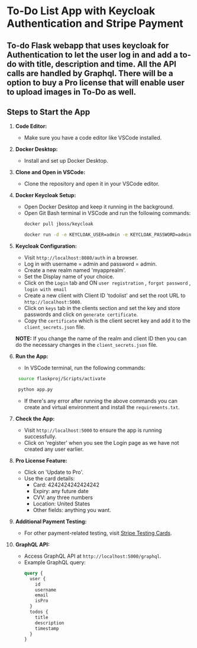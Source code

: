 # To-Do List App with Keycloak Authentication and Stripe Payment

## To-do Flask webapp that uses keycloak for Authentication to let the user log in and add a to-do with title, description and time. All the API calls are handled by Graphql. There will be a option to buy a Pro license that will enable user to upload images in To-Do as well.

## Steps to Start the App

1. **Code Editor:**
   - Make sure you have a code editor like VSCode installed.

2. **Docker Desktop:**
   - Install and set up Docker Desktop.

3. **Clone and Open in VSCode:**
   - Clone the repository and open it in your VSCode editor.

4. **Docker Keycloak Setup:**
   - Open Docker Desktop and keep it running in the background.
   - Open Git Bash terminal in VSCode and run the following commands:
     ```bash
     docker pull jboss/keycloak
     ```
     ```bash
     docker run -d -e KEYCLOAK_USER=admin -e KEYCLOAK_PASSWORD=admin -p 8080:8080 jboss/keycloak
     ```

5. **Keycloak Configuration:**
   - Visit `http://localhost:8080/auth` in a browser.
   - Log in with username = admin and password = admin.
   - Create a new realm named 'myapprealm'.
   - Set the Display name of your choice.
   - Click on the `Login` tab and ON `user registration` , `forgot password` , `login with email`
   - Create a new client with Client ID 'todolist' and set the root URL to `http://localhost:5000`.
   - Click on `keys` tab in the clients section and set the key and store passwords and click on `generate certificate`.
   - Copy the `certificate` which is the client secret key and add it to the `client_secrets.json` file.

   **NOTE:** If you change the name of the realm and client ID then you can do the necessary changes in the `client_secrets.json` file.

6. **Run the App:**
   - In VSCode terminal, run the following commands:
    ```bash
     source flaskproj/Scripts/activate
    ```
    ```bash
     python app.py
    ```
   - If there's any error after running the above commands you can create and virtual environment and install the `requirements.txt`.


7. **Check the App:**
   - Visit `http://localhost:5000` to ensure the app is running successfully.
   - Click on 'register' when you see the Login page as we have not created any user earlier.

8. **Pro License Feature:**
   - Click on 'Update to Pro'.
   - Use the card details: 
     - Card: 4242424242424242
     - Expiry: any future date
     - CVV: any three numbers
     - Location: United States
     - Other fields: anything you want.

9. **Additional Payment Testing:**
   - For other payment-related testing, visit [Stripe Testing Cards](https://stripe.com/docs/testing#use-test-cards).

10. **GraphQL API:**
    - Access GraphQL API at `http://localhost:5000/graphql`.
    - Example GraphQL query:
      ```graphql
      query {
        user {
          id
          username
          email
          isPro
        }
        todos {
          title
          description
          timestamp
        }
      }
      ```
